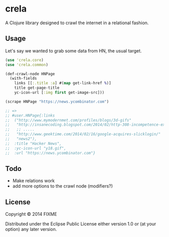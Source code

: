# crela

A Clojure library designed to crawl the internet in a relational fashion.

## Usage

Let's say we wanted to grab some data from HN, the usual target.

```clj
(use 'crela.core)
(use 'crela.common)

(def-crawl-node HNPage
  (with-fields
    links [[:.title :a] #(map get-link-href %)]
    title get-page-title
    yc-icon-url [:img first get-image-src]))

(scrape HNPage "https://news.ycombinator.com")

;; =>
;; #user.HNPage{:links
;;  ("http://www.mymodernmet.com/profiles/blogs/3d-gifs"
;;   "http://insanecoding.blogspot.com/2014/02/http-308-incompetence-expected.html"
;;   ;; .....
;;   "http://www.geektime.com/2014/02/16/google-acquires-slicklogin/"
;;   "news2"),
;;  :title "Hacker News",
;;  :yc-icon-url "y18.gif",
;;  :url "https://news.ycombinator.com"}
```

## Todo

- Make relations work
- add more options to the crawl node (modifiers?)

## License

Copyright © 2014 FIXME

Distributed under the Eclipse Public License either version 1.0 or (at
your option) any later version.

